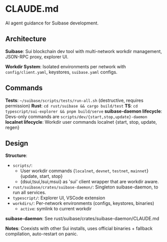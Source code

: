 # CLAUDE.md

AI agent guidance for Suibase development.

## Architecture

**Suibase**: Sui blockchain dev tool with multi-network workdir management, JSON-RPC proxy, explorer UI.

**Workdir System**: Isolated environments per network with `config/client.yaml`, keystores, `suibase.yaml` configs.

## Commands

**Tests**: `~/suibase/scripts/tests/run-all.sh` (destructive, requires permission)
**Rust**: `cd rust/suibase && cargo build/test`
**TS**: `cd typescript/sui-explorer && pnpm build/serve`
**suibase-daemon lifecycle**: Devs-only commands are `scripts/dev/{start,stop,update}-daemon`
**localnet lifecycle**: Workdir user commands localnet {start, stop, update, regen}

## Design

**Structure**:
- `scripts/`:
    - User workdir commands {`localnet`, `devnet`, `testnet`, `mainnet`} {update, start, stop}
    - {dsui,tsui,lsui,msui} as 'sui' client wrapper that are workdir aware.
- `rust/suibase/crates/suibase-daemon/`: Singleton suibase-daemon, to run all services.
- `typescript/`: Explorer UI, VSCode extension
- `workdirs/`: Per-network environments (configs, keystores, binaries)
  - `active`: symlink to current workdir

**suibase-daemon**: See rust/suibase/crates/suibase-daemon/CLAUDE.md

**Notes**: Coexists with other Sui installs, uses official binaries + fallback compilation, auto-restart on panic.